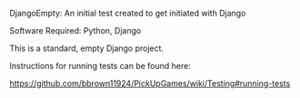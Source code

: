 DjangoEmpty: An initial test created to get initiated with Django

Software Required: Python, Django

This is a standard, empty Django project.

Instructions for running tests can be found here:

https://github.com/bbrown11924/PickUpGames/wiki/Testing#running-tests
